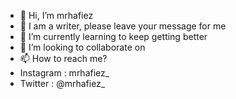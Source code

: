 - 👋 Hi, I’m mrhafiez
- 👀 I am a writer, please leave your message for me
- 🌱 I’m currently learning to keep getting better
- 💞️ I’m looking to collaborate on
- 📫 How to reach me?
-    Instagram : mrhafiez_
-    Twitter : @mrhafiez_

<!---
mrhafiez/mrhafiez is a ✨ special ✨ repository because its `README.md` (this file) appears on your GitHub profile.
You can click the Preview link to take a look at your changes.
--->
